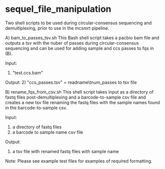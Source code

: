 # sequel_file_manipulation
Two shell scripts to be used during circular-consensus sequencing and demultiplexing, prior to use in the mcsmrt pipeline.

A) bam_to_passes_tsv.sh 
This Bash shell script takes a pacbio bam file and outputs a tsv with the nuber of passes during circular-consensus sequencing and can be used for adding sample and ccs passes to fqs in (B).

Input:
1) "test.ccs.bam" 

Output:
2) "ccs_passes.tsv" = readname\tnum_passes to tsv file 

B) rename_fqs_from_csv.sh
This shell script takes input as a directory of fastq files post-demultiplexing and a barcode-to-sample csv file and creates a new tsv file renaming the fastq files with the sample names found in the barcode-to-sample csv.

Input:
1) a directory of fastq files 
2) a barcode to sample name csv file 

Output:
1) a tsv file with renamed fastq files with sample name

Note: Please see example test files for examples of required formatting.
